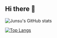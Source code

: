 ## Hi there 👋

![Junsu's GitHub stats](https://github-readme-stats.vercel.app/api?junsu1211=anuraghazra&show_icons=true&theme=radical)

[![Top Langs](https://github-readme-stats.vercel.app/api/top-langs/junsu1211anuraghazra)](https://github.com/anuraghazra/github-readme-stats)
